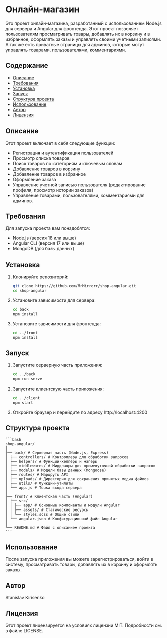 # Онлайн-магазин

Это проект онлайн-магазина, разработанный с использованием Node.js для сервера и Angular для фронтенда. Этот проект позволяет пользователям просматривать товары, добавлять их в корзину и в избранное, оформлять заказы и управлять своими учетными записями. А так же есть приватные страницы для админов, которые могут управлять товарами, пользователями, комментариями.

## Содержание

-   [Описание](#описание)
-   [Требования](#требования)
-   [Установка](#установка)
-   [Запуск](#запуск)
-   [Структура проекта](#структура-проекта)
-   [Использование](#использование)
-   [Автор](#автор)
-   [Лицензия](#лицензия)

## Описание

Этот проект включает в себя следующие функции:

-   Регистрация и аутентификация пользователей
-   Просмотр списка товаров
-   Поиск товаров по категориям и ключевым словам
-   Добавление товаров в корзину
-   Добавление товаров в избранное
-   Оформление заказа
-   Управление учетной записью пользователя (редактирование профиля, просмотр истории заказов)
-   Управление товарами, пользователями, комментариями для админов.

## Требования

Для запуска проекта вам понадобятся:

-   Node.js (версия 18 или выше)
-   Angular CLI (версия 17 или выше)
-   MongoDB (для базы данных)

## Установка

1. Клонируйте репозиторий:

    ```bash
    git clone https://github.com/MrMirrorr/shop-angular.git
    cd shop-angular
    ```

2. Установите зависимости для сервера:

    ```bash
    cd back
    npm install
    ```

3. Установите зависимости для фронтенда:

    ```bash
    cd ../front
    npm install
    ```

## Запуск

1. Запустите серверную часть приложения:

    ```bash
    cd ../back
    npm run serve
    ```

2. Запустите клиентскую часть приложения:

    ```bash
    cd ../client
    npm start
    ```

3. Откройте браузер и перейдите по адресу http://localhost:4200

## Структура проекта

    ```bash
    shop-angular/
    │
    ├── back/ # Серверная часть (Node.js, Express)
    │ ├── controllers/ # Контроллеры для обработки запросов
    │ ├── helpers/ # Функции-хелперы и маперы
    │ ├── middlewares/ # Миддлавры для промежуточной обработки запросов
    │ ├── models/ # Модели базы данных (Mongoose)
    │ ├── routes/ # Маршруты API
    │ ├── uploads/ # Директория для сохранения принятых медиа файлов
    │ ├── utils/ # Функции-утилиты
    │ └── app.js # Точка входа сервера
    │
    ├── front/ # Клиентская часть (Angular)
    │ ├── src/
    │ │ ├── app/ # Основные компоненты и модули Angular
    │ │ ├── assets/ # Статические ресурсы
    │ │ └── styles.scss # Общие стили
    │ └── angular.json # Конфигурационный файл Angular
    │
    └── README.md # Файл с описанием проекта
    ```

## Использование

После запуска приложения вы можете зарегистрироваться, войти в систему, просматривать товары, добавлять их в корзину и оформлять заказы.

## Автор

Stanislav Kirisenko

## Лицензия

Этот проект лицензируется на условиях лицензии MIT. Подробности см. в файле LICENSE.
